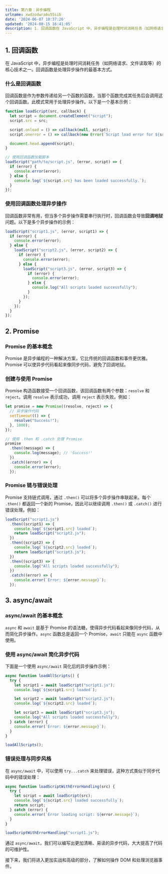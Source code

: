 ```yaml
---
title: 第六章：异步编程
urlname: xwdzodwra6u55sib
date: '2024-06-07 10:37:26'
updated: '2024-08-15 16:41:05'
description: 1. 回调函数在 JavaScript 中，异步编程是处理时间消耗任务（如网络请求、文件读取等）的核心技术之一。回调函数是处理异步操作的最基本方式。什么是回调函数回调函数是作为参数传递给另一个函数的函数，当那个函数完成其任务后会调用这个回调函数。此模式常用于处理异步操作。以下是一个基本示例：f...
---
```

## 1. 回调函数

在 JavaScript 中，异步编程是处理时间消耗任务（如网络请求、文件读取等）的核心技术之一。回调函数是处理异步操作的最基本方式。

### 什么是回调函数

回调函数是作为参数传递给另一个函数的函数，当那个函数完成其任务后会调用这个回调函数。此模式常用于处理异步操作。以下是一个基本示例：

```javascript
function loadScript(src, callback) {
  let script = document.createElement("script");
  script.src = src;

  script.onload = () => callback(null, script);
  script.onerror = () => callback(new Error(`Script load error for ${src}`));

  document.head.append(script);
}

// 使用回调函数加载脚本
loadScript("path/to/script.js", (error, script) => {
  if (error) {
    console.error(error);
  } else {
    console.log(`${script.src} has been loaded successfully.`);
  }
});
```

### 使用回调函数处理异步操作

回调函数非常有用，但当多个异步操作需要串行执行时，回调函数会导致**回调地狱**问题。以下是多个异步操作的示例：

```javascript
loadScript("script1.js", (error, script1) => {
  if (error) {
    console.error(error);
  } else {
    loadScript("script2.js", (error, script2) => {
      if (error) {
        console.error(error);
      } else {
        loadScript("script3.js", (error, script3) => {
          if (error) {
            console.error(error);
          } else {
            console.log("All scripts loaded successfully");
          }
        });
      }
    });
  }
});
```

## 2. Promise

### Promise 的基本概念

Promise 是异步编程的一种解决方案，它比传统的回调函数和事件更优雅。Promise 可以使异步代码看起来像同步代码，避免了回调地狱。

### 创建与使用 Promise

Promise 构造函数接受一个回调函数，该回调函数有两个参数：`resolve` 和 `reject`。调用 `resolve` 表示成功，调用 `reject` 表示失败。例如：

```javascript
let promise = new Promise((resolve, reject) => {
  // 异步操作代码
  setTimeout(() => {
    resolve("Success!");
  }, 1000);
});

// 使用 .then 和 .catch 处理 Promise
promise
  .then((message) => {
    console.log(message); // 'Success!'
  })
  .catch((error) => {
    console.error(error);
  });
```

### Promise 链与错误处理

Promise 支持链式调用，通过 `.then()` 可以将多个异步操作串联起来。每个 `.then()` 都返回一个新的 Promise，因此可以继续调用 `.then()` 或 `.catch()` 进行错误处理。例如：

```javascript
loadScript("script1.js")
  .then((script1) => {
    console.log(`${script1.src} loaded`);
    return loadScript("script2.js");
  })
  .then((script2) => {
    console.log(`${script2.src} loaded`);
    return loadScript("script3.js");
  })
  .then((script3) => {
    console.log("All scripts loaded successfully");
  })
  .catch((error) => {
    console.error(`Error: ${error.message}`);
  });
```

## 3. async/await

### async/await 的基本概念

`async` 和 `await` 是基于 Promise 的语法糖，使得异步代码看起来像同步代码，从而简化异步操作。`async` 函数总是返回一个 Promise，`await` 只能在 `async` 函数中使用。

### 使用 async/await 简化异步代码

下面是一个使用 `async/await` 简化后的异步操作示例：

```javascript
async function loadAllScripts() {
  try {
    let script1 = await loadScript("script1.js");
    console.log(`${script1.src} loaded`);

    let script2 = await loadScript("script2.js");
    console.log(`${script2.src} loaded`);

    let script3 = await loadScript("script3.js");
    console.log("All scripts loaded successfully");
  } catch (error) {
    console.error(`Error: ${error.message}`);
  }
}

loadAllScripts();
```

### 错误处理与同步风格

在 `async/await` 中，可以使用 `try...catch` 来处理错误，这种方式类似于同步代码中的错误处理：

```javascript
async function loadScriptWithErrorHandling(src) {
  try {
    let script = await loadScript(src);
    console.log(`${script.src} loaded successfully`);
    return script;
  } catch (error) {
    console.error(`Error loading script: ${error.message}`);
  }
}

loadScriptWithErrorHandling("script1.js");
```

通过 `async/await`，我们可以编写出更加清晰、易读的异步代码，大大提高了代码的可维护性。

接下来，我们将进入更加实战和高级的部分，了解如何操作 DOM 和处理浏览器事件。
